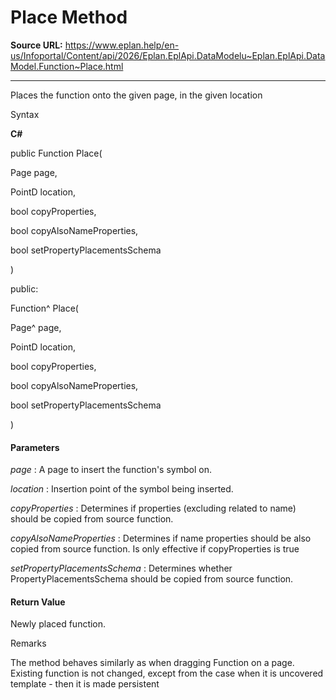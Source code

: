 # Place Method

**Source URL:** https://www.eplan.help/en-us/Infoportal/Content/api/2026/Eplan.EplApi.DataModelu~Eplan.EplApi.DataModel.Function~Place.html

---

Places the function onto the given page, in the given location

Syntax

**C#**



public Function Place( 

   Page page,

   PointD location,

   bool copyProperties,

   bool copyAlsoNameProperties,

   bool setPropertyPlacementsSchema

)

public:

Function^ Place( 

   Page^ page,

   PointD location,

   bool copyProperties,

   bool copyAlsoNameProperties,

   bool setPropertyPlacementsSchema

)


#### Parameters

*page*
:   A page to insert the function's symbol on.

*location*
:   Insertion point of the symbol being inserted.

*copyProperties*
:   Determines if properties (excluding related to name) should be copied from source function.

*copyAlsoNameProperties*
:   Determines if name properties should be also copied from source function. Is only effective if copyProperties is true

*setPropertyPlacementsSchema*
:   Determines whether PropertyPlacementsSchema should be copied from source function.

#### Return Value

Newly placed function.

Remarks

The method behaves similarly as when dragging Function on a page. Existing function is not changed, except from the case when it is uncovered template - then it is made persistent
